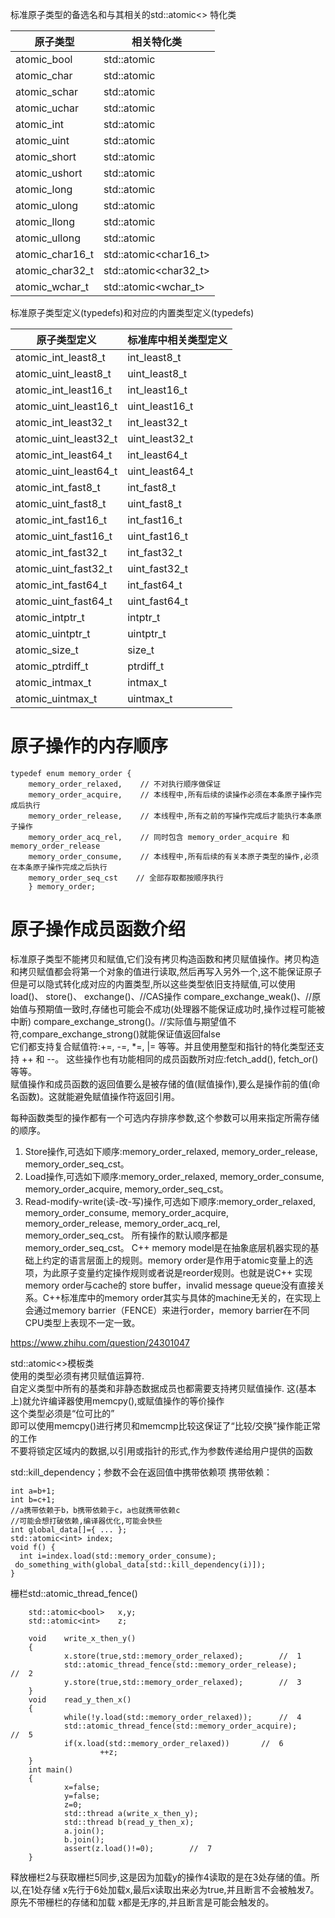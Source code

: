 标准原子类型的备选名和与其相关的std::atomic<>	特化类

原子类型|相关特化类
--|--
atomic_bool|std::atomic<bool>
atomic_char|std::atomic<char>
atomic_schar|std::atomic<signed	char>
atomic_uchar|std::atomic<unsigned	char>
atomic_int|std::atomic<int>
atomic_uint|std::atomic<unsigned>
atomic_short|std::atomic<short>
atomic_ushort|std::atomic<unsigned	short>
atomic_long|std::atomic<long>
atomic_ulong|std::atomic<unsigned	long>
atomic_llong|std::atomic<long	long>
atomic_ullong|std::atomic<unsigned	long	long>
atomic_char16_t|std::atomic<char16_t>
atomic_char32_t|std::atomic<char32_t>
atomic_wchar_t|std::atomic<wchar_t>

标准原子类型定义(typedefs)和对应的内置类型定义(typedefs)  

原子类型定义|标准库中相关类型定义
-|-
atomic_int_least8_t|int_least8_t
atomic_uint_least8_t|uint_least8_t
atomic_int_least16_t|int_least16_t
atomic_uint_least16_t|uint_least16_t
atomic_int_least32_t|int_least32_t
atomic_uint_least32_t|uint_least32_t
atomic_int_least64_t|int_least64_t
atomic_uint_least64_t|uint_least64_t
atomic_int_fast8_t|int_fast8_t
atomic_uint_fast8_t|uint_fast8_t
atomic_int_fast16_t|int_fast16_t
atomic_uint_fast16_t|uint_fast16_t
atomic_int_fast32_t|int_fast32_t
atomic_uint_fast32_t|uint_fast32_t
atomic_int_fast64_t|int_fast64_t
atomic_uint_fast64_t|uint_fast64_t
atomic_intptr_t|intptr_t
atomic_uintptr_t|uintptr_t
atomic_size_t|size_t
atomic_ptrdiff_t|ptrdiff_t
atomic_intmax_t|intmax_t
atomic_uintmax_t|uintmax_t

# 原子操作的内存顺序 #  

    typedef enum memory_order {
        memory_order_relaxed,    // 不对执行顺序做保证
        memory_order_acquire,    // 本线程中,所有后续的读操作必须在本条原子操作完成后执行
        memory_order_release,    // 本线程中,所有之前的写操作完成后才能执行本条原子操作
        memory_order_acq_rel,    // 同时包含 memory_order_acquire 和 memory_order_release
        memory_order_consume,    // 本线程中,所有后续的有关本原子类型的操作,必须在本条原子操作完成之后执行
        memory_order_seq_cst    // 全部存取都按顺序执行
        } memory_order;

# 原子操作成员函数介绍 #
标准原子类型不能拷贝和赋值,它们没有拷贝构造函数和拷贝赋值操作。拷贝构造和拷贝赋值都会将第一个对象的值进行读取,然后再写入另外一个,这不能保证原子   
但是可以隐式转化成对应的内置类型,所以这些类型依旧支持赋值,可以使用
load()、
store()、
exchange()、//CAS操作
compare_exchange_weak()、//原始值与预期值一致时,存储也可能会不成功(处理器不能保证成功时,操作过程可能被中断)
compare_exchange_strong()。//实际值与期望值不符,compare_exchange_strong()就能保证值返回false  
它们都支持复合赋值符:+=,	-=,	\*=,	|=	等等。并且使用整型和指针的特化类型还支持	++	和 --。
这些操作也有功能相同的成员函数所对应:fetch_add(),	fetch_or()等等。  
赋值操作和成员函数的返回值要么是被存储的值(赋值操作),要么是操作前的值(命名函数)。这就能避免赋值操作符返回引用。  

每种函数类型的操作都有一个可选内存排序参数,这个参数可以用来指定所需存储的顺序。
1.	 Store操作,可选如下顺序:memory_order_relaxed,	memory_order_release,
memory_order_seq_cst。
2.	 Load操作,可选如下顺序:memory_order_relaxed,	memory_order_consume,
memory_order_acquire,	memory_order_seq_cst。
3.	 Read-modify-write(读-改-写)操作,可选如下顺序:memory_order_relaxed,
memory_order_consume,	memory_order_acquire,	memory_order_release,
memory_order_acq_rel,	memory_order_seq_cst。
所有操作的默认顺序都是memory_order_seq_cst。
C++ memory model是在抽象底层机器实现的基础上约定的语言层面上的规则。memory order是作用于atomic变量上的选项，为此原子变量约定操作规则或者说是reorder规则。也就是说C++ 实现memory order与cache的 store buffer，invalid message queue没有直接关系。C++标准库中的memory order其实与具体的machine无关的，在实现上会通过memory barrier（FENCE）来进行order，memory barrier在不同CPU类型上表现不一定一致。

https://www.zhihu.com/question/24301047

std::atomic<>模板类  
使用的类型必须有拷贝赋值运算符.  
自定义类型中所有的基类和非静态数据成员也都需要支持拷贝赋值操作.
这(基本上)就允许编译器使用memcpy(),或赋值操作的等价操作  
这个类型必须是“位可比的”  
即可以使用memcpy()进行拷贝和memcmp比较这保证了“比较/交换”操作能正常的工作  
不要将锁定区域内的数据,以引用或指针的形式,作为参数传递给用户提供的函数  

std::kill_dependency；参数不会在返回值中携带依赖项
携带依赖：

    int a=b+1;
    int b=c+1;
    //a携带依赖于b，b携带依赖于c，a也就携带依赖c
    //可能会想打破依赖,编译器优化,可能会快些
    int global_data[]={ ... }; 
    std::atomic<int> index;
    void f() {
      int i=index.load(std::memory_order_consume);
     do_something_with(global_data[std::kill_dependency(i)]);
    }

栅栏std::atomic_thread_fence()
        
        std::atomic<bool>	x,y;
        std::atomic<int>	z;

        void	write_x_then_y()
        {
                x.store(true,std::memory_order_relaxed);		//	1
                std::atomic_thread_fence(std::memory_order_release);		//	2
                y.store(true,std::memory_order_relaxed);		//	3
        }
        void	read_y_then_x()
        {
                while(!y.load(std::memory_order_relaxed));		//	4
                std::atomic_thread_fence(std::memory_order_acquire);		//	5
                if(x.load(std::memory_order_relaxed))		//	6
                        ++z;
        }
        int	main()
        {
                x=false;
                y=false;
                z=0;
                std::thread	a(write_x_then_y);
                std::thread	b(read_y_then_x);
                a.join();
                b.join();
                assert(z.load()!=0);		//	7
        }
        
        
释放栅栏2与获取栅栏5同步,这是因为加载y的操作4读取的是在3处存储的值。所以,在1处存储
x先行于6处加载x,最后x读取出来必为true,并且断言不会被触发7。原先不带栅栏的存储和加载
x都是无序的,并且断言是可能会触发的。
